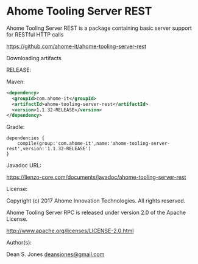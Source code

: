 Ahome Tooling Server REST
======

Ahome Tooling Server REST is a package containing basic server support for RESTful HTTP calls

https://github.com/ahome-it/ahome-tooling-server-rest

Downloading artifacts

RELEASE:

Maven:
```xml
<dependency>
  <groupId>com.ahome-it</groupId>
  <artifactId>ahome-tooling-server-rest</artifactId>
  <version>1.1.32-RELEASE</version>
</dependency>
```
Gradle:
```
dependencies {
    compile(group:'com.ahome-it',name:'ahome-tooling-server-rest',version:'1.1.32-RELEASE')
}
```
Javadoc URL:

https://lienzo-core.com/documents/javadoc/ahome-tooling-server-rest

License:

Copyright (c) 2017 Ahome Innovation Technologies. All rights reserved.

Ahome Tooling Server RPC is released under version 2.0 of the Apache License.

http://www.apache.org/licenses/LICENSE-2.0.html

Author(s):

Dean S. Jones
deansjones@gmail.com